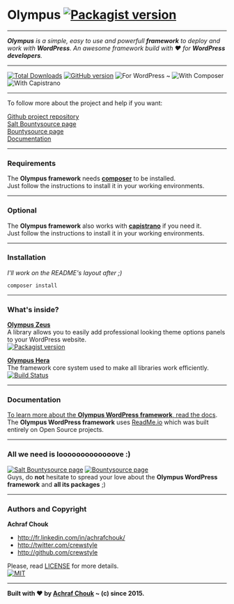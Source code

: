 # Olympus [![Packagist version](https://img.shields.io/packagist/v/crewstyle/olympus.svg?style=flat-square)](https://packagist.org/packages/crewstyle/olympus)  

---

_**Olympus** is a simple, easy to use and powerfull **framework** to deploy and work with **WordPress**. An awesome framework build with ♥ for **WordPress developers**._  

---

[![Total Downloads](https://img.shields.io/packagist/dt/crewstyle/olympus.svg?style=flat-square)](https://packagist.org/packages/crewstyle/olympus) 
[![GitHub version](https://img.shields.io/github/tag/crewstyle/Olympus.svg?style=flat-square)](https://github.com/crewstyle/Olympus) 
![For WordPress](https://img.shields.io/badge/for-WordPress-00aadc.svg?style=flat-square) 
~ ![With Composer](https://img.shields.io/badge/with-Composer-885630.svg?style=flat-square) 
![With Capistrano](https://img.shields.io/badge/with-Capistrano-52c1db.svg?style=flat-square)  

---

To follow more about the project and help if you want:

[Github project repository](https://github.com/crewstyle/Olympus)  
[Salt Bountysource page](https://salt.bountysource.com/teams/olympus)  
[Bountysource page](https://www.bountysource.com/teams/olympus)  
[Documentation](https://olympus.readme.io/)

---

### Requirements

The **Olympus framework** needs [**composer**](https://getcomposer.org/) to be installed.  
Just follow the instructions to install it in your working environments.

---

### Optional

The **Olympus framework** also works with [**capistrano**](http://capistranorb.com/) if you need it.  
Just follow the instructions to install it in your working environments.

---

### Installation

_I'll work on the README's layout after ;)_  
```
composer install
```


---

### What's inside?

[**Olympus Zeus**](https://github.com/crewstyle/OlympusZeus)  
A library allows you to easily add professional looking theme options panels to your WordPress website.  
[![Packagist version](https://img.shields.io/packagist/v/crewstyle/olympus-zeus.svg?style=flat-square)](https://packagist.org/packages/crewstyle/olympus-zeus)

[**Olympus Hera**](https://github.com/crewstyle/OlympusHera)  
The framework core system used to make all libraries work efficiently.  
[![Build Status](https://img.shields.io/travis/crewstyle/OlympusHera.svg?style=flat-square)](https://travis-ci.org/crewstyle/OlympusHera)

---

### Documentation

[To learn more about the **Olympus WordPress framework**, read the docs](https://olympus.readme.io/).  
The **Olympus WordPress framework** uses [ReadMe.io](https://readme.io) which was built entirely on Open Source projects.

---

### All we need is looooooooooooove :)

[![Salt Bountysource page](https://img.shields.io/badge/Salt%20Bountysource-♥-brightgreen.svg?style=flat-square)](https://salt.bountysource.com/teams/olympus) [![Bountysource page](https://img.shields.io/badge/Bountysource-♥-brightgreen.svg?style=flat-square)](https://www.bountysource.com/teams/olympus)  
Guys, do **not** hesitate to spread your love about the **Olympus WordPress framework** and **all its packages** ;)

---

### Authors and Copyright

**Achraf Chouk**

+ http://fr.linkedin.com/in/achrafchouk/
+ http://twitter.com/crewstyle
+ http://github.com/crewstyle

Please, read [LICENSE](https://github.com/crewstyle/Olympus/blob/master/LICENSE "LICENSE") for more details.  
[![MIT](https://img.shields.io/badge/license-MIT_License-blue.svg?style=flat-square)](http://opensource.org/licenses/MIT "MIT")  

---

**Built with ♥ by [Achraf Chouk](http://github.com/crewstyle "Achraf Chouk") ~ (c) since 2015.**
